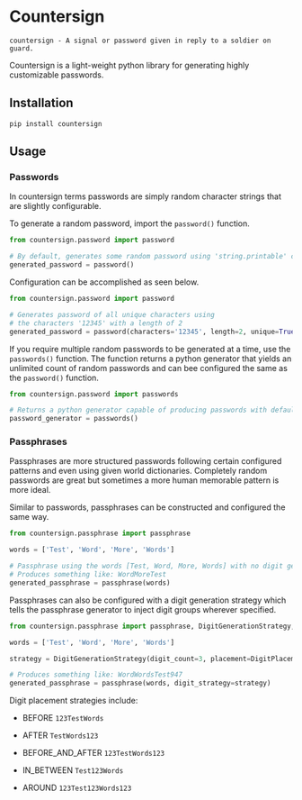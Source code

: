 # Countersign

`countersign - A signal or password given in reply to a soldier on guard.`

Countersign is a light-weight python library for generating highly customizable passwords. 

## Installation

`pip install countersign`

## Usage

### Passwords
In countersign terms passwords are simply random character strings that are slightly configurable.

To generate a random password, import the `password()` function.

```python
from countersign.password import password

# By default, generates some random password using 'string.printable' characters of length 8
generated_password = password()
```

Configuration can be accomplished as seen below.

```python
from countersign.password import password

# Generates password of all unique characters using
# the characters '12345' with a length of 2
generated_password = password(characters='12345', length=2, unique=True)
```

If you require multiple random passwords to be generated at a time, use the `passwords()` function. The function returns a python generator that yields an unlimited count of random passwords and can bee configured the same as the `password()` function.

```python
from countersign.password import passwords

# Returns a python generator capable of producing passwords with default characteristics
password_generator = passwords()
```

### Passphrases
Passphrases are more structured passwords following certain configured patterns and even using given world dictionaries. Completely random passwords are great but sometimes a more human memorable pattern is more ideal.

Similar to passwords, passphrases can be constructed and configured the same way.

```python
from countersign.passphrase import passphrase

words = ['Test', 'Word', 'More', 'Words']

# Passphrase using the words [Test, Word, More, Words] with no digit generation strategy. By default the passphrase consists of three given words.
# Produces something like: WordMoreTest
generated_passphrase = passphrase(words)
```

Passphrases can also be configured with a digit generation strategy which tells the passphrase generator to inject digit groups wherever specified.

```python
from countersign.passphrase import passphrase, DigitGenerationStrategy, DigitPlacementStrategy

words = ['Test', 'Word', 'More', 'Words']

strategy = DigitGenerationStrategy(digit_count=3, placement=DigitPlacementStrategy.AFTER)

# Produces something like: WordWordsTest947
generated_passphrase = passphrase(words, digit_strategy=strategy)
```

Digit placement strategies include:
- BEFORE `123TestWords`

- AFTER `TestWords123`

- BEFORE_AND_AFTER `123TestWords123`

- IN_BETWEEN `Test123Words`

- AROUND `123Test123Words123`


